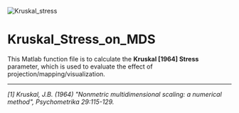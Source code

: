 ![Kruskal_stress](https://img.shields.io/badge/metrics-Kruskal__stress-brightgreen)

# Kruskal_Stress_on_MDS

This Matlab function file is to calculate the **Kruskal [1964] Stress** parameter, which is used to evaluate the effect of projection/mapping/visualization.

-----
*[1] Kruskal, J.B. (1964) "Nonmetric multidimensional scaling: a numerical method", Psychometrika 29:115-129.*
